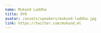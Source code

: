 ```yaml
---
name: Mukund Laddha
title: OYO
avatar: /assets/speakers/mukund-laddha.jpg
link: https://twitter.com/mukund_ml
---
```

